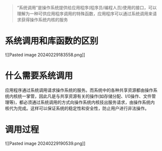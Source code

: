 
>“系统调用”是操作系统提供给应用程序(程序员/编程人员)使用的接口，可以理解为一种可供应用程序调用的特殊函数，应用程序可以通过系统调用来请求获得操作系统内核的服务

# 系统调用和库函数的区别

![[Pasted image 20240229183558.png]]


# 什么需要系统调用

应用程序通过系统调用请求操作系统的服务。而系统中的各种共享资源都由操作系统内核统一掌管，因此凡是与共享资源有关的操作(如存储分配、I/0操作、文件管理等)，都必须通过系统调用的方式向操作系统内核技出服务请求，由操作系统内核代为完成。这样可以保证系统的稳定性和安全性，防止用户进行非法操作。

# 调用过程

![[Pasted image 20240229190539.png]]

